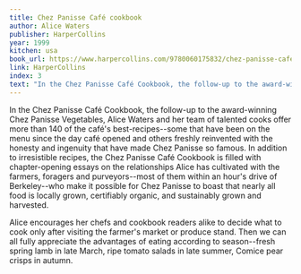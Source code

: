 ```yaml
---
title: Chez Panisse Café cookbook
author: Alice Waters
publisher: HarperCollins
year: 1999
kitchen: usa
book_url: https://www.harpercollins.com/9780060175832/chez-panisse-cafe-cookbook/
link: HarperCollins
index: 3
text: "In the Chez Panisse Café Cookbook, the follow-up to the award-winning Chez Panisse Vegetables, Alice Waters and her team of talented cooks offer more than 140 of the café's best-recipes – some that have been on the menu since the day café opened and others freshly reinvented with the honesty and ingenuity that have made Chez Panisse so famous. In addition to irresistible recipes, the Chez Panisse Café Cookbook is filled with chapter-opening essays on the relationships Alice has cultivated with the farmers, foragers and purveyors – most of them within an hour's drive of Berkeley – who make it possible for Chez Panisse to boast that nearly all food is locally grown, certifiably organic, and sustainably grown and harvested. Alice encourages her chefs and cookbook readers alike to decide what to cook only after visiting the farmer's market or produce stand. Then we can all fully appreciate the advantages of eating according to season – fresh spring lamb in late March, ripe tomato salads in late summer, Comice pear crisps in autumn."
---
```


In the Chez Panisse Café Cookbook, the follow-up to the award-winning Chez Panisse Vegetables, Alice Waters and her team of talented cooks offer more than 140 of the café's best-recipes--some that have been on the menu since the day café opened and others freshly reinvented with the honesty and ingenuity that have made Chez Panisse so famous. In addition to irresistible recipes, the Chez Panisse Café Cookbook is filled with chapter-opening essays on the relationships Alice has cultivated with the farmers, foragers and purveyors--most of them within an hour's drive of Berkeley--who make it possible for Chez Panisse to boast that nearly all food is locally grown, certifiably organic, and sustainably grown and harvested.

Alice encourages her chefs and cookbook readers alike to decide what to cook only after visiting the farmer's market or produce stand. Then we can all fully appreciate the advantages of eating according to season--fresh spring lamb in late March, ripe tomato salads in late summer, Comice pear crisps in autumn.